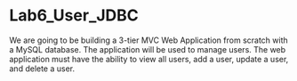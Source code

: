# Lab6_User_JDBC
 We are going to be building a 3-tier MVC Web Application from scratch with a MySQL database.  The application will be used to manage users. The web application must have the ability to view all users, add a user, update a user, and delete a user. 
